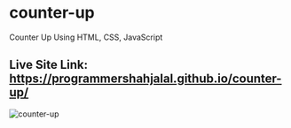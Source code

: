 # counter-up
Counter Up Using HTML, CSS, JavaScript

## Live Site Link: https://programmershahjalal.github.io/counter-up/

![counter-up](https://user-images.githubusercontent.com/79104097/136147519-ebeae455-6789-46fa-a802-c14e15adc2a4.png)
